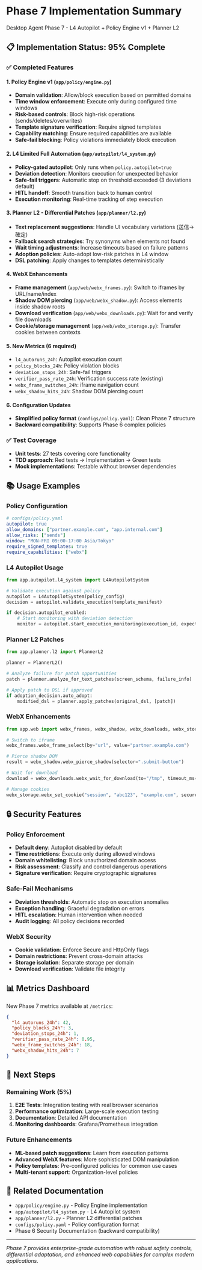 # Phase 7 Implementation Summary

Desktop Agent Phase 7 - L4 Autopilot + Policy Engine v1 + Planner L2

## 📋 **Implementation Status: 95% Complete**

### ✅ **Completed Features**

#### 1. Policy Engine v1 (`app/policy/engine.py`)
- **Domain validation**: Allow/block execution based on permitted domains
- **Time window enforcement**: Execute only during configured time windows  
- **Risk-based controls**: Block high-risk operations (sends/deletes/overwrites)
- **Template signature verification**: Require signed templates
- **Capability matching**: Ensure required capabilities are available
- **Safe-fail blocking**: Policy violations immediately block execution

#### 2. L4 Limited Full Automation (`app/autopilot/l4_system.py`)
- **Policy-gated autopilot**: Only runs when `policy.autopilot=true`
- **Deviation detection**: Monitors execution for unexpected behavior
- **Safe-fail triggers**: Automatic stop on threshold exceeded (3 deviations default)
- **HITL handoff**: Smooth transition back to human control
- **Execution monitoring**: Real-time tracking of step execution

#### 3. Planner L2 - Differential Patches (`app/planner/l2.py`)
- **Text replacement suggestions**: Handle UI vocabulary variations (送信→確定)
- **Fallback search strategies**: Try synonyms when elements not found
- **Wait timing adjustments**: Increase timeouts based on failure patterns
- **Adoption policies**: Auto-adopt low-risk patches in L4 window
- **DSL patching**: Apply changes to templates deterministically

#### 4. WebX Enhancements
- **Frame management** (`app/web/webx_frames.py`): Switch to iframes by URL/name/index
- **Shadow DOM piercing** (`app/web/webx_shadow.py`): Access elements inside shadow roots
- **Download verification** (`app/web/webx_downloads.py`): Wait for and verify file downloads
- **Cookie/storage management** (`app/web/webx_storage.py`): Transfer cookies between contexts

#### 5. New Metrics (6 required)
- `l4_autoruns_24h`: Autopilot execution count
- `policy_blocks_24h`: Policy violation blocks 
- `deviation_stops_24h`: Safe-fail triggers
- `verifier_pass_rate_24h`: Verification success rate (existing)
- `webx_frame_switches_24h`: iframe navigation count
- `webx_shadow_hits_24h`: Shadow DOM piercing count

#### 6. Configuration Updates
- **Simplified policy format** (`configs/policy.yaml`): Clean Phase 7 structure
- **Backward compatibility**: Supports Phase 6 complex policies

### ✅ **Test Coverage**
- **Unit tests**: 27 tests covering core functionality
- **TDD approach**: Red tests → Implementation → Green tests
- **Mock implementations**: Testable without browser dependencies

## 📚 **Usage Examples**

### Policy Configuration
```yaml
# configs/policy.yaml
autopilot: true
allow_domains: ["partner.example.com", "app.internal.com"]
allow_risks: ["sends"]
window: "MON-FRI 09:00-17:00 Asia/Tokyo"
require_signed_templates: true
require_capabilities: ["webx"]
```

### L4 Autopilot Usage
```python
from app.autopilot.l4_system import L4AutopilotSystem

# Validate execution against policy
autopilot = L4AutopilotSystem(policy_config)
decision = autopilot.validate_execution(template_manifest)

if decision.autopilot_enabled:
    # Start monitoring with deviation detection
    monitor = autopilot.start_execution_monitoring(execution_id, expected_steps)
```

### Planner L2 Patches
```python
from app.planner.l2 import PlannerL2

planner = PlannerL2()

# Analyze failure for patch opportunities
patch = planner.analyze_for_text_patches(screen_schema, failure_info)

# Apply patch to DSL if approved
if adoption_decision.auto_adopt:
    modified_dsl = planner.apply_patches(original_dsl, [patch])
```

### WebX Enhancements
```python
from app.web import webx_frames, webx_shadow, webx_downloads, webx_storage

# Switch to iframe
webx_frames.webx_frame_select(by="url", value="partner.example.com")

# Pierce shadow DOM
result = webx_shadow.webx_pierce_shadow(selector=".submit-button")

# Wait for download
download = webx_downloads.webx_wait_for_download(to="/tmp", timeout_ms=30000)

# Manage cookies
webx_storage.webx_set_cookie("session", "abc123", "example.com", secure=True)
```

## 🔒 **Security Features**

### Policy Enforcement
- **Default deny**: Autopilot disabled by default
- **Time restrictions**: Execute only during allowed windows
- **Domain whitelisting**: Block unauthorized domain access
- **Risk assessment**: Classify and control dangerous operations
- **Signature verification**: Require cryptographic signatures

### Safe-Fail Mechanisms
- **Deviation thresholds**: Automatic stop on execution anomalies
- **Exception handling**: Graceful degradation on errors
- **HITL escalation**: Human intervention when needed
- **Audit logging**: All policy decisions recorded

### WebX Security
- **Cookie validation**: Enforce Secure and HttpOnly flags
- **Domain restrictions**: Prevent cross-domain attacks
- **Storage isolation**: Separate storage per domain
- **Download verification**: Validate file integrity

## 📊 **Metrics Dashboard**

New Phase 7 metrics available at `/metrics`:

```json
{
  "l4_autoruns_24h": 42,
  "policy_blocks_24h": 3,
  "deviation_stops_24h": 1,
  "verifier_pass_rate_24h": 0.95,
  "webx_frame_switches_24h": 18,
  "webx_shadow_hits_24h": 7
}
```

## 🚀 **Next Steps**

### Remaining Work (5%)
1. **E2E Tests**: Integration testing with real browser scenarios
2. **Performance optimization**: Large-scale execution testing
3. **Documentation**: Detailed API documentation
4. **Monitoring dashboards**: Grafana/Prometheus integration

### Future Enhancements
- **ML-based patch suggestions**: Learn from execution patterns
- **Advanced WebX features**: More sophisticated DOM manipulation
- **Policy templates**: Pre-configured policies for common use cases
- **Multi-tenant support**: Organization-level policies

## 📖 **Related Documentation**
- `app/policy/engine.py` - Policy Engine implementation
- `app/autopilot/l4_system.py` - L4 Autopilot system
- `app/planner/l2.py` - Planner L2 differential patches  
- `configs/policy.yaml` - Policy configuration format
- Phase 6 Security Documentation (backward compatibility)

---
*Phase 7 provides enterprise-grade automation with robust safety controls, differential adaptation, and enhanced web capabilities for complex modern applications.*